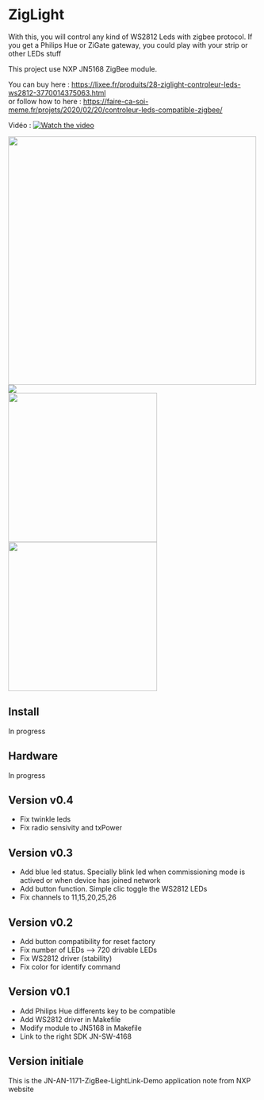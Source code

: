 # ZigLight

With this, you will control any kind of WS2812 Leds with zigbee protocol.
If you get a Philips Hue or ZiGate gateway, you could play with your strip or other LEDs stuff

This project use NXP JN5168 ZigBee module.

You can buy here : https://lixee.fr/produits/28-ziglight-controleur-leds-ws2812-3770014375063.html
<br>or follow how to here : https://faire-ca-soi-meme.fr/projets/2020/02/20/controleur-leds-compatible-zigbee/

Vidéo : 
[![Watch the video](https://img.youtube.com/vi/ZlssjOw1DXE/maxresdefault.jpg)](https://youtu.be/ZlssjOw1DXE)

<div ><img width="500px" src="https://lixee.fr/74-large_default/pizigate.jpg" /><img src="https://lixee.fr/73-large_default/pizigate.jpg" /><br><img width="300px" src="https://github.com/fairecasoimeme/ZigWS2812_controller/blob/master/Lifesmart%20cololight%20controled.jpg" /><br><img width="300px" src="https://github.com/fairecasoimeme/ZigWS2812_controller/blob/master/Screenshot%20philips%20hue%20appairage.jpg" /></div>

## Install
In progress

## Hardware
In progress

## Version v0.4

* Fix twinkle leds
* Fix radio sensivity and txPower

## Version v0.3

* Add blue led status. Specially blink led when commissioning mode is actived or when device has joined network
* Add button function. Simple clic toggle the WS2812 LEDs
* Fix channels to 11,15,20,25,26

## Version v0.2

* Add button compatibility for reset factory
* Fix number of LEDs --> 720 drivable LEDs
* Fix WS2812 driver (stability)
* Fix color for identify command

## Version v0.1

* Add Philips Hue differents key to be compatible
* Add WS2812 driver in Makefile
* Modify module to JN5168 in Makefile
* Link to the right SDK  JN-SW-4168

## Version initiale
This is the JN-AN-1171-ZigBee-LightLink-Demo application note from NXP website
